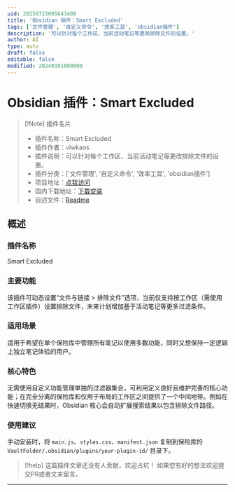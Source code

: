 ```yaml
---
uid: 20250715005643408
title: 'Obsidian 插件：Smart Excluded'
tags: ['文件管理', '自定义命令', '效率工具', 'obsidian插件']
description: '可以针对每个工作区、当前活动笔记等更改排除文件的设置。'
author: AI
type: auto
draft: false
editable: false
modified: 20240101000000
---
```


# Obsidian 插件：Smart Excluded

> [!Note] 插件名片
> - 插件名称：Smart Excluded
> - 插件作者：vlwkaos
> - 插件说明：可以针对每个工作区、当前活动笔记等更改排除文件的设置。
> - 插件分类：['文件管理', '自定义命令', '效率工具', 'obsidian插件']
> - 项目地址：[点我访问](https://github.com/vlwkaos/obsidian-smart-excluded)
> - 国内下载地址：[下载安装](https://pkmer.cn/products/plugin/pluginMarket/?smart-excluded)
> - 自述文件：[Readme](https://ghproxy.net/https://raw.githubusercontent.com/vlwkaos/obsidian-smart-excluded/master/README.md)



## 概述

### 插件名称
Smart Excluded

### 主要功能
该插件可动态设置“文件与链接 > 排除文件”选项，当前仅支持按工作区（需使用工作区插件）设置排除文件，未来计划增加基于活动笔记等更多过滤条件。

### 适用场景
适用于希望在单个保险库中管理所有笔记以使用多数功能，同时又想保持一定逻辑上独立笔记体验的用户。

### 核心特色
无需使用自定义功能管理单独的过滤器集合，可利用定义良好且维护完善的核心功能；在完全分离的保险库和仅用于布局的工作区之间提供了一个中间地带。例如在快速切换无结果时，Obsidian 核心会自动扩展搜索结果以包含排除文件路径。

### 使用建议
手动安装时，将 `main.js`、`styles.css`、`manifest.json` 复制到保险库的 `VaultFolder/.obsidian/plugins/your-plugin-id/` 目录下。


> [!help] 
> 这篇插件文章还没有人贡献，欢迎占坑！
> 如果您有好的想法欢迎提交PR或者文末留言。
> 

---


